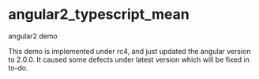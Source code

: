 # angular2_typescript_mean
angular2 demo

This demo is implemented under rc4, and just updated the angular version to 2.0.0.
It caused some defects under latest version which will be fixed in to-do.
